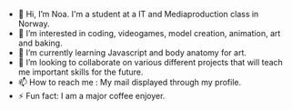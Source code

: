 - 👋 Hi, I’m Noa. I'm a student at a IT and Mediaproduction class in Norway.
- 👀 I’m interested in coding, videogames, model creation, animation, art and baking.
- 🌱 I’m currently learning Javascript and body anatomy for art.
- 💞️ I’m looking to collaborate on various different projects that will teach me important skills for the future.
- 📫 How to reach me : My mail displayed through my profile.
- ⚡ Fun fact: I am a major coffee enjoyer.

<!---
MiMiCoffee/MiMiCoffee is a ✨ special ✨ repository because its `README.md` (this file) appears on your GitHub profile.
You can click the Preview link to take a look at your changes.
--->
